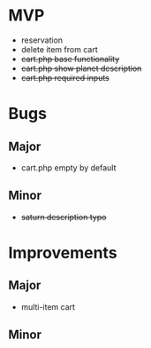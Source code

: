 # MVP
- reservation
- delete item from cart
- ~~cart.php base functionality~~
- ~~cart.php show planet description~~
- ~~cart.php required inputs~~

# Bugs
## Major
- cart.php empty by default

## Minor
- ~~saturn description typo~~

# Improvements
## Major
- multi-item cart

## Minor
